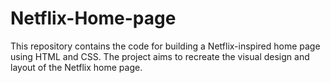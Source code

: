 # Netflix-Home-page
This repository contains the code for building a Netflix-inspired home page using HTML and CSS. The project aims to recreate the visual design and layout of the Netflix home page.
